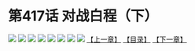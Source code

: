 # 第417话 对战白程（下）
![](https://mhpic.xiaomingtaiji.net/comic/D/斗破苍穹拆分版/417话/1.jpg-zymk.middle.webp)
![](https://mhpic.xiaomingtaiji.net/comic/D/斗破苍穹拆分版/417话/2.jpg-zymk.middle.webp)
![](https://mhpic.xiaomingtaiji.net/comic/D/斗破苍穹拆分版/417话/3.jpg-zymk.middle.webp)
![](https://mhpic.xiaomingtaiji.net/comic/D/斗破苍穹拆分版/417话/4.jpg-zymk.middle.webp)
![](https://mhpic.xiaomingtaiji.net/comic/D/斗破苍穹拆分版/417话/5.jpg-zymk.middle.webp)
![](https://mhpic.xiaomingtaiji.net/comic/D/斗破苍穹拆分版/417话/6.jpg-zymk.middle.webp)
![](https://mhpic.xiaomingtaiji.net/comic/D/斗破苍穹拆分版/417话/7.jpg-zymk.middle.webp)
![](https://mhpic.xiaomingtaiji.net/comic/D/斗破苍穹拆分版/417话/8.jpg-zymk.middle.webp)
[【上一章】](./416.md)
[【目录】](./README.md)
[【下一章】](./418.md)
